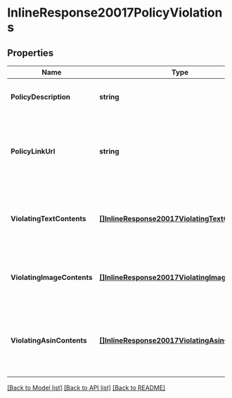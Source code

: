 # InlineResponse20017PolicyViolations

## Properties
Name | Type | Description | Notes
------------ | ------------- | ------------- | -------------
**PolicyDescription** | **string** | A human-readable description of the policy. | [optional] [default to null]
**PolicyLinkUrl** | **string** | Address of the policy documentation. Follow the link to learn more about the specified policy. | [optional] [default to null]
**ViolatingTextContents** | [**[]InlineResponse20017ViolatingTextContents**](inline_response_200_17_violatingTextContents.md) | Information about the specific text that violates the specified policy in the campaign. | [optional] [default to null]
**ViolatingImageContents** | [**[]InlineResponse20017ViolatingImageContents**](inline_response_200_17_violatingImageContents.md) | Information about the specific image that violates the specified policy. | [optional] [default to null]
**ViolatingAsinContents** | [**[]InlineResponse20017ViolatingAsinContents**](inline_response_200_17_violatingAsinContents.md) | Information about the specific ASIN in the campaign that violates the specified policy. | [optional] [default to null]

[[Back to Model list]](../README.md#documentation-for-models) [[Back to API list]](../README.md#documentation-for-api-endpoints) [[Back to README]](../README.md)

